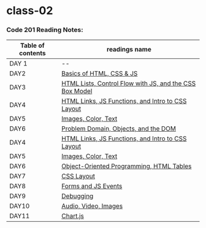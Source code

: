 # class-02
### Code 201 Reading Notes: 

Table of contents |readings name |
------------ | ------------ |
DAY 1| --|
DAY2| [Basics of HTML, CSS & JS](read1)|
DAY3| [HTML Lists, Control Flow with JS, and the CSS Box Model](boxes)|
DAY4|[HTML Links, JS Functions, and Intro to CSS Layout](read04)|
DAY5|[Images, Color, Text](img)|
DAY6|[Problem Domain, Objects, and the DOM](domain)|
DAY4|[HTML Links, JS Functions, and Intro to CSS Layout](read04)|
DAY5|[Images, Color, Text](img)|
DAY6|[Object-Oriented Programming, HTML Tables](Tables)|
DAY7|[CSS Layout](layout)|
DAY8|[Forms and JS Events](forms)|
DAY9|[Debugging](debugging)|
DAY10|[Audio, Video, Images](avi)|
DAY11|[Chart.js](Chart)|
